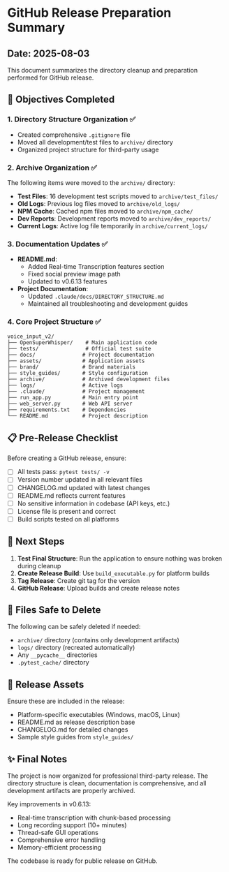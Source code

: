 # GitHub Release Preparation Summary

## Date: 2025-08-03

This document summarizes the directory cleanup and preparation performed for GitHub release.

## 🎯 Objectives Completed

### 1. Directory Structure Organization ✅
- Created comprehensive `.gitignore` file
- Moved all development/test files to `archive/` directory
- Organized project structure for third-party usage

### 2. Archive Organization ✅
The following items were moved to the `archive/` directory:
- **Test Files**: 16 development test scripts moved to `archive/test_files/`
- **Old Logs**: Previous log files moved to `archive/old_logs/`
- **NPM Cache**: Cached npm files moved to `archive/npm_cache/`
- **Dev Reports**: Development reports moved to `archive/dev_reports/`
- **Current Logs**: Active log file temporarily in `archive/current_logs/`

### 3. Documentation Updates ✅
- **README.md**: 
  - Added Real-time Transcription features section
  - Fixed social preview image path
  - Updated to v0.6.13 features
- **Project Documentation**: 
  - Updated `.claude/docs/DIRECTORY_STRUCTURE.md`
  - Maintained all troubleshooting and development guides

### 4. Core Project Structure ✅
```
voice_input_v2/
├── OpenSuperWhisper/    # Main application code
├── tests/               # Official test suite
├── docs/               # Project documentation
├── assets/             # Application assets
├── brand/              # Brand materials
├── style_guides/       # Style configuration
├── archive/            # Archived development files
├── logs/               # Active logs
├── .claude/            # Project management
├── run_app.py          # Main entry point
├── web_server.py       # Web API server
├── requirements.txt    # Dependencies
└── README.md           # Project description
```

## 📋 Pre-Release Checklist

Before creating a GitHub release, ensure:

- [ ] All tests pass: `pytest tests/ -v`
- [ ] Version number updated in all relevant files
- [ ] CHANGELOG.md updated with latest changes
- [ ] README.md reflects current features
- [ ] No sensitive information in codebase (API keys, etc.)
- [ ] License file is present and correct
- [ ] Build scripts tested on all platforms

## 🚀 Next Steps

1. **Test Final Structure**: Run the application to ensure nothing was broken during cleanup
2. **Create Release Build**: Use `build_executable.py` for platform builds
3. **Tag Release**: Create git tag for the version
4. **GitHub Release**: Upload builds and create release notes

## 📁 Files Safe to Delete

The following can be safely deleted if needed:
- `archive/` directory (contains only development artifacts)
- `logs/` directory (recreated automatically)
- Any `__pycache__` directories
- `.pytest_cache/` directory

## 🎨 Release Assets

Ensure these are included in the release:
- Platform-specific executables (Windows, macOS, Linux)
- README.md as release description base
- CHANGELOG.md for detailed changes
- Sample style guides from `style_guides/`

## ✨ Final Notes

The project is now organized for professional third-party release. The directory structure is clean, documentation is comprehensive, and all development artifacts are properly archived.

Key improvements in v0.6.13:
- Real-time transcription with chunk-based processing
- Long recording support (10+ minutes)
- Thread-safe GUI operations
- Comprehensive error handling
- Memory-efficient processing

The codebase is ready for public release on GitHub.